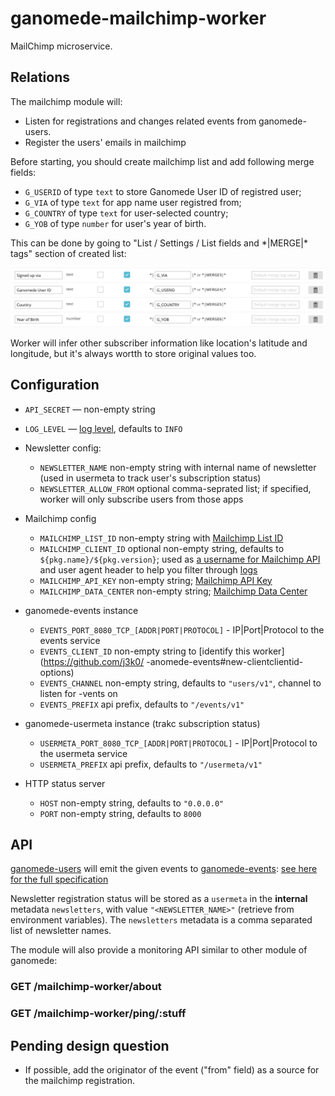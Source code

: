 # ganomede-mailchimp-worker

MailChimp microservice.

Relations
---------

The mailchimp module will:

 * Listen for registrations and changes related events from ganomede-users.
 * Register the users' emails in mailchimp

Before starting, you should create mailchimp list and add following merge fields:

 * `G_USERID` of type `text` to store Ganomede User ID of registred user;
 * `G_VIA` of type `text` for app name user registred from;
 * `G_COUNTRY` of type `text` for user-selected country;
 * `G_YOB` of type `number` for user's year of birth.

This can be done by going to "List / Settings / List fields and \*|MERGE|\* tags" section of created list:

![merge-fields.png](docs/merge-fields.png)

Worker will infer other subscriber information like location's latitude and longitude,
but it's always wortth to store original values too.

Configuration
-------------

 * `API_SECRET` — non-empty string
 * `LOG_LEVEL` — [log level](https://github.com/trentm/node-bunyan#levels), defaults to `INFO`


 * Newsletter config:
   - `NEWSLETTER_NAME` non-empty string with internal name of newsletter (used in usermeta to track user's subscription status)
   - `NEWSLETTER_ALLOW_FROM` optional comma-seprated list; if specified, worker will only subscribe users from those apps

 * Mailchimp config
   - `MAILCHIMP_LIST_ID` non-empty string with [Mailchimp List ID](http://kb.mailchimp.com/lists/manage-contacts/find-your-list-id)
   - `MAILCHIMP_CLIENT_ID` optional non-empty string, defaults to `${pkg.name}/${pkg.version}`; used as [a username for Mailchimp API](http://developer.mailchimp.com/documentation/mailchimp/guides/get-started-with-mailchimp-api-3/#authentication) and user agent header to help you filter through [logs](https://admin.mailchimp.com/account/api/)
   - `MAILCHIMP_API_KEY` non-empty string; [Mailchimp API Key](http://kb.mailchimp.com/integrations/api-integrations/about-api-keys)
   - `MAILCHIMP_DATA_CENTER` non-empty string; [Mailchimp Data Center](http://developer.mailchimp.com/documentation/mailchimp/guides/get-started-with-mailchimp-api-3/#resources)

 * ganomede-events instance
   - `EVENTS_PORT_8080_TCP_[ADDR|PORT|PROTOCOL]` - IP|Port|Protocol to the events service
   - `EVENTS_CLIENT_ID` non-empty string to [identify this worker](https://github.com/j3k0/ -anomede-events#new-clientclientid-options)
   - `EVENTS_CHANNEL` non-empty string, defaults to `"users/v1"`, channel to listen for  -vents on
   - `EVENTS_PREFIX` api prefix, defaults to `"/events/v1"`

 * ganomede-usermeta instance (trakc subscription status)
   - `USERMETA_PORT_8080_TCP_[ADDR|PORT|PROTOCOL]` - IP|Port|Protocol to the usermeta service
   - `USERMETA_PREFIX` api prefix, defaults to `"/usermeta/v1"`

 * HTTP status server
   - `HOST` non-empty string, defaults to `"0.0.0.0"`
   - `PORT` non-empty string, defaults to `8000`

API
---

[ganomede-users](https://github.com/j3k0/ganomede-users) will emit the given events to [ganomede-events](https://github.com/j3k0/ganomede-events): [see here for the full specification](https://github.com/j3k0/ganomede-users/blob/feature/events/doc/events.md)

Newsletter registration status will be stored as a `usermeta` in the **internal** metadata `newsletters`, with value `"<NEWSLETTER_NAME>"` (retrieve from environment variables). The `newsletters` metadata is a comma separated list of newsletter names.

The module will also provide a monitoring API similar to other module of ganomede:

### GET /mailchimp-worker/about

### GET /mailchimp-worker/ping/:stuff

Pending design question
---

 * If possible, add the originator of the event ("from" field) as a source for the mailchimp registration.

